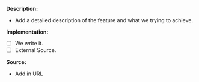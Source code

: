 **Description:**
- Add a detailed description of the feature and what we trying to achieve.

**Implementation:**
* [ ] We write it.
* [ ] External Source.

**Source:**
- Add in URL